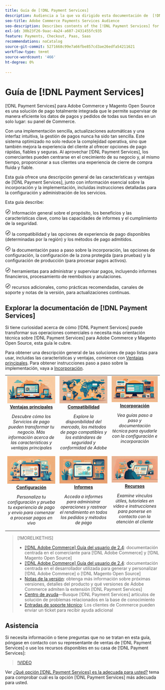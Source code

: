 ```yaml
---
title: Guía de [!DNL Payment Services]
description: Audiencia a la que va dirigido esta documentación de  [!DNL Payment Services] for [!DNL Adobe Commerce] .
seo-title: Adobe Commerce Payments Services Audience
seo-description: Describes contents of the [!DNL Payment Services] for Adobe Commerce documentation
exl-id: 30b23f26-9aac-4a24-a607-2431455fc935
feature: Payments, Checkout, Paas, Saas
recommendations: noCatalog
source-git-commit: 5271668c99e7a66fbe857cd3ae26edfa54211621
workflow-type: tm+mt
source-wordcount: '466'
ht-degree: 0%

---
```



# Guía de [!DNL Payment Services]

[!DNL Payment Services] para Adobe Commerce y Magento Open Source es una solución de pago totalmente integrada que le permite supervisar de manera eficiente los datos de pagos y pedidos de todas sus tiendas en un solo lugar: su panel de Commerce.

Con una implementación sencilla, actualizaciones automáticas y una interfaz intuitiva, la gestión de pagos nunca ha sido tan sencilla.  Este sistema optimizado no solo reduce la complejidad operativa, sino que también mejora la experiencia del cliente al ofrecer opciones de pago rápidas, fiables y seguras. Al aprovechar [!DNL Payment Services], los comerciantes pueden centrarse en el crecimiento de su negocio y, al mismo tiempo, proporcionar a sus clientes una experiencia de cierre de compra fluida y fiable.

Esta guía ofrece una descripción general de las características y ventajas de [!DNL Payment Services], junto con información esencial sobre la incorporación y la implementación, incluidas instrucciones detalladas para la configuración y administración de los servicios.

Esta guía describe:

![comprobar](assets/icon-check.png) Información general sobre el propósito, los beneficios y las características clave, como las capacidades de informes y el cumplimiento de la seguridad.

![comprobar](assets/icon-check.png) la compatibilidad y las opciones de experiencia de pago disponibles (determinadas por la región) y los métodos de pago admitidos.

![comprobar](assets/icon-check.png) la documentación paso a paso sobre la incorporación, las opciones de configuración, la configuración de la zona protegida (para pruebas) y la configuración de producción (para procesar pagos activos).

![comprobar](assets/icon-check.png) herramientas para administrar y supervisar pagos, incluyendo informes financieros, procesamiento de reembolsos y anulaciones.

![comprobar](assets/icon-check.png) recursos adicionales, como prácticas recomendadas, canales de soporte y notas de la versión, para actualizaciones continuas.

## Explorar la documentación de [!DNL Payment Services]

Si tiene curiosidad acerca de cómo [!DNL Payment Services] puede transformar sus operaciones comerciales o necesita más orientación técnica sobre [!DNL Payment Services] para Adobe Commerce y Magento Open Source, esta guía le cubre.

Para obtener una descripción general de las soluciones de pago listas para usar, incluidas las características y ventajas, comience con [Ventajas principales](introduction.md). Para obtener instrucciones paso a paso sobre la implementación, vaya a [Incorporación](onboard.md).

<table style="table-layout:fixed">
<tr style="border: 0;">
<td valign="top" style="text-align: center;">
   <div>
      <a href="introduction.md">
      <img alt="Servicios de pago" src="assets/benefits.jpg">
      <strong >Ventajas principales</strong>
      </a>
   </div>
   <p>
      <em>Descubre cómo los Servicios de pago pueden transformar tu negocio. Más información acerca de las características y ventajas principales</em>
   </p>
</td>
<td valign="top" style="text-align: center;">
   <div>
      <a href="compatibility.md">
      <img alt="Servicios de pago" src="assets/compatibility.jpg">
      <strong>Compatibilidad</strong>
      </a>
   </div>
   <p>
      <em>Explore la disponibilidad del mercado, los métodos de pago compatibles y los estándares de seguridad y conformidad de Adobe</em>
   </p>
</td>
<td valign="top" style="text-align: center;">
   <div>
      <a href="onboard.md">
      <img alt="Servicios de pago" src="assets/onboard.jpg">
      <strong>Incorporación</strong>
      </a>
   </div>
   <p>
      <em>Vea guías paso a paso y documentación técnica para ayudarle con la configuración e incorporación</em>
   </p>
</td>
<tr style="border: 0;">
<td valign="top" style="text-align: center;">
   <div>
      <a href="configure-admin.md">
      <img alt="Servicios de pago" src="assets/configuration.jpg">
      <strong>Configuración</strong>
      </a>
   </div>
   <p>
      <em>Personaliza tu configuración y prueba tu experiencia de pago y envío para comenzar a procesar pagos en vivo</em>
   </p>
</td>
<td valign="top" style="text-align: center;">
   <div>
      <a href="reporting.md">
      <img alt="Servicios de pago" src="assets/reporting.jpg">
      <strong>Informes</strong>
      </a>
   </div>
   <p>
      <em>Acceda a informes para administrar operaciones y rastrear el rendimiento en todos los pedidos y métodos de pago</em>
   </p>
</td>
<td valign="top" style="text-align: center;">
   <div>
      <a href="release-notes.md">
      <img alt="Servicios de pago" src="assets/resources.jpg">
      <strong>Recursos</strong>
      </a>
   </div>
   <p>
      <em>Examine vínculos útiles, tutoriales en vídeo e instrucciones para ponerse en contacto con la atención al cliente</em>
   </p>
</td>
</table>

>[!MORELIKETHIS]
>
> * [[!DNL Adobe Commerce] Guía del usuario de 2.4](https://experienceleague.adobe.com/docs/commerce-admin/user-guides/home.html): documentación centrada en el comerciante para [!DNL Adobe Commerce] y [!DNL Magento Open Source]
> * [[!DNL Adobe Commerce] Guía del usuario de 2.4](https://experienceleague.adobe.com/docs/commerce-admin/user-guides/home.html): documentación centrada en el desarrollador utilizada para generar y personalizar [!DNL Adobe Commerce] o [!DNL Magento Open Source]
> * [Notas de la versión](release-notes.md): obtenga más información sobre próximas versiones, detalles del producto y qué versiones de Adobe Commerce admiten la extensión [!DNL Payment Services]
> * [Centro de ayuda](https://experienceleague.adobe.com/docs/commerce-knowledge-base/kb/overview.html)—Busque [!DNL Payment Services] artículos de solución de problemas relacionados en la base de conocimiento
> * [Entradas de soporte técnico](https://experienceleague.adobe.com/docs/commerce-knowledge-base/kb/help-center-guide/magento-help-center-user-guide.html#submit-ticket): Los clientes de Commerce pueden enviar un ticket para recibir ayuda adicional

## Asistencia

Si necesita información o tiene preguntas que no se tratan en esta guía, póngase en contacto con su representante de ventas de [!DNL Payment Services] o use los recursos disponibles en su casa de [!DNL Payment Services]:

>[!VIDEO](https://video.tv.adobe.com/v/3447836)

Ver [¿Qué opción  [!DNL Payment Services]  es la adecuada para usted?](compatibility.md#which-payment-services-option-is-right-for-you) tema para comprobar cuál es la opción [!DNL Payment Services] más adecuada para usted.
